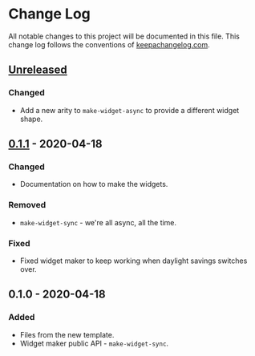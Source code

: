 # Change Log
All notable changes to this project will be documented in this file. This change log follows the conventions of [keepachangelog.com](http://keepachangelog.com/).

## [Unreleased]
### Changed
- Add a new arity to `make-widget-async` to provide a different widget shape.

## [0.1.1] - 2020-04-18
### Changed
- Documentation on how to make the widgets.

### Removed
- `make-widget-sync` - we're all async, all the time.

### Fixed
- Fixed widget maker to keep working when daylight savings switches over.

## 0.1.0 - 2020-04-18
### Added
- Files from the new template.
- Widget maker public API - `make-widget-sync`.

[Unreleased]: https://github.com/your-name/clojure-simple-http/compare/0.1.1...HEAD
[0.1.1]: https://github.com/your-name/clojure-simple-http/compare/0.1.0...0.1.1
